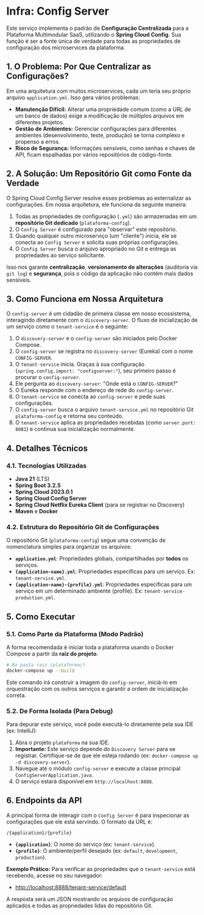 # Infra: Config Server

Este serviço implementa o padrão de **Configuração Centralizada** para a Plataforma Multimodular SaaS, utilizando o **Spring Cloud Config**. Sua função é ser a fonte única de verdade para todas as propriedades de configuração dos microservices da plataforma.

## 1\. O Problema: Por Que Centralizar as Configurações?

Em uma arquitetura com muitos microservices, cada um teria seu próprio arquivo `application.yml`. Isso gera vários problemas:

* **Manutenção Difícil:** Alterar uma propriedade comum (como a URL de um banco de dados) exige a modificação de múltiplos arquivos em diferentes projetos.
* **Gestão de Ambientes:** Gerenciar configurações para diferentes ambientes (desenvolvimento, teste, produção) se torna complexo e propenso a erros.
* **Risco de Segurança:** Informações sensíveis, como senhas e chaves de API, ficam espalhadas por vários repositórios de código-fonte.

## 2\. A Solução: Um Repositório Git como Fonte da Verdade

O Spring Cloud Config Server resolve esses problemas ao externalizar as configurações. Em nossa arquitetura, ele funciona da seguinte maneira:

1.  Todas as propriedades de configuração (`.yml`) são armazenadas em um **repositório Git dedicado** (`plataforma-config`).
2.  O `Config Server` é configurado para "observar" este repositório.
3.  Quando qualquer outro microserviço (um "cliente") inicia, ele se conecta ao `Config Server` e solicita suas próprias configurações.
4.  O `Config Server` busca o arquivo apropriado no Git e entrega as propriedades ao serviço solicitante.

Isso nos garante **centralização**, **versionamento de alterações** (auditoria via `git log`) e **segurança**, pois o código da aplicação não contém mais dados sensíveis.

## 3\. Como Funciona em Nossa Arquitetura

O `config-server` é um cidadão de primeira classe em nosso ecossistema, interagindo diretamente com o `discovery-server`. O fluxo de inicialização de um serviço como o `tenant-service` é o seguinte:

1.  O `discovery-server` e o `config-server` são iniciados pelo Docker Compose.
2.  O `config-server` se registra no `discovery-server` (Eureka) com o nome `CONFIG-SERVER`.
3.  O `tenant-service` inicia. Graças à sua configuração (`spring.config.import: "configserver:"`), seu primeiro passo é procurar o `config-server`.
4.  Ele pergunta ao `discovery-server`: "Onde está o `CONFIG-SERVER`?"
5.  O Eureka responde com o endereço de rede do `config-server`.
6.  O `tenant-service` se conecta ao `config-server` e pede suas configurações.
7.  O `config-server` busca o arquivo `tenant-service.yml` no repositório Git `plataforma-config` e retorna seu conteúdo.
8.  O `tenant-service` aplica as propriedades recebidas (como `server.port: 8081`) e continua sua inicialização normalmente.

## 4\. Detalhes Técnicos

### 4.1. Tecnologias Utilizadas

* **Java 21** (LTS)
* **Spring Boot 3.2.5**
* **Spring Cloud 2023.0.1**
* **Spring Cloud Config Server**
* **Spring Cloud Netflix Eureka Client** (para se registrar no Discovery)
* **Maven** e **Docker**

### 4.2. Estrutura do Repositório Git de Configurações

O repositório Git (`plataforma-config`) segue uma convenção de nomenclatura simples para organizar os arquivos:

* **`application.yml`**: Propriedades globais, compartilhadas por **todos** os serviços.
* **`{application-name}.yml`**: Propriedades específicas para um serviço. Ex: `tenant-service.yml`.
* **`{application-name}-{profile}.yml`**: Propriedades específicas para um serviço em um determinado ambiente (profile). Ex: `tenant-service-production.yml`.

## 5\. Como Executar

### 5.1. Como Parte da Plataforma (Modo Padrão)

A forma recomendada é iniciar toda a plataforma usando o Docker Compose a partir da **raiz do projeto**.

```bash
# Na pasta raiz (plataforma/)
docker-compose up --build
```

Este comando irá construir a imagem do `config-server`, iniciá-lo em orquestração com os outros serviços e garantir a ordem de inicialização correta.

### 5.2. De Forma Isolada (Para Debug)

Para depurar este serviço, você pode executá-lo diretamente pela sua IDE (ex: IntelliJ):

1.  Abra o projeto `plataforma` na sua IDE.
2.  **Importante:** Este serviço depende do `Discovery Server` para se registrar. Certifique-se de que ele esteja rodando (ex: `docker-compose up -d discovery-server`).
3.  Navegue até o módulo `config-server` e execute a classe principal `ConfigServerApplication.java`.
4.  O serviço estará disponível em `http://localhost:8888`.

## 6\. Endpoints da API

A principal forma de interagir com o `Config Server` é para inspecionar as configurações que ele está servindo. O formato da URL é:

`/{application}/{profile}`

* **`{application}`**: O nome do serviço (ex: `tenant-service`).
* **`{profile}`**: O ambiente/perfil desejado (ex: `default`, `development`, `production`).

**Exemplo Prático:**
Para verificar as propriedades que o `tenant-service` está recebendo, acesse no seu navegador:

* [http://localhost:8888/tenant-service/default](https://www.google.com/search?q=http://localhost:8888/tenant-service/default)

A resposta será um JSON mostrando os arquivos de configuração aplicados e todas as propriedades lidas do repositório Git.